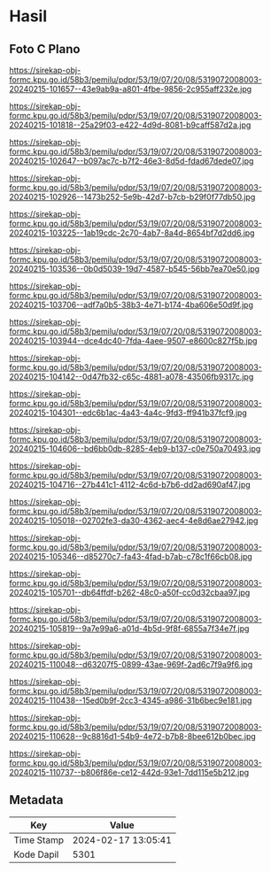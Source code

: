 # Hasil

## Foto C Plano

https://sirekap-obj-formc.kpu.go.id/58b3/pemilu/pdpr/53/19/07/20/08/5319072008003-20240215-101657--43e9ab9a-a801-4fbe-9856-2c955aff232e.jpg

https://sirekap-obj-formc.kpu.go.id/58b3/pemilu/pdpr/53/19/07/20/08/5319072008003-20240215-101818--25a29f03-e422-4d9d-8081-b9caff587d2a.jpg

https://sirekap-obj-formc.kpu.go.id/58b3/pemilu/pdpr/53/19/07/20/08/5319072008003-20240215-102647--b097ac7c-b7f2-46e3-8d5d-fdad67dede07.jpg

https://sirekap-obj-formc.kpu.go.id/58b3/pemilu/pdpr/53/19/07/20/08/5319072008003-20240215-102926--1473b252-5e9b-42d7-b7cb-b29f0f77db50.jpg

https://sirekap-obj-formc.kpu.go.id/58b3/pemilu/pdpr/53/19/07/20/08/5319072008003-20240215-103225--1ab19cdc-2c70-4ab7-8a4d-8654bf7d2dd6.jpg

https://sirekap-obj-formc.kpu.go.id/58b3/pemilu/pdpr/53/19/07/20/08/5319072008003-20240215-103536--0b0d5039-19d7-4587-b545-56bb7ea70e50.jpg

https://sirekap-obj-formc.kpu.go.id/58b3/pemilu/pdpr/53/19/07/20/08/5319072008003-20240215-103706--adf7a0b5-38b3-4e71-b174-4ba606e50d9f.jpg

https://sirekap-obj-formc.kpu.go.id/58b3/pemilu/pdpr/53/19/07/20/08/5319072008003-20240215-103944--dce4dc40-7fda-4aee-9507-e8600c827f5b.jpg

https://sirekap-obj-formc.kpu.go.id/58b3/pemilu/pdpr/53/19/07/20/08/5319072008003-20240215-104142--0d47fb32-c65c-4881-a078-43506fb9317c.jpg

https://sirekap-obj-formc.kpu.go.id/58b3/pemilu/pdpr/53/19/07/20/08/5319072008003-20240215-104301--edc6b1ac-4a43-4a4c-9fd3-ff941b37fcf9.jpg

https://sirekap-obj-formc.kpu.go.id/58b3/pemilu/pdpr/53/19/07/20/08/5319072008003-20240215-104606--bd6bb0db-8285-4eb9-b137-c0e750a70493.jpg

https://sirekap-obj-formc.kpu.go.id/58b3/pemilu/pdpr/53/19/07/20/08/5319072008003-20240215-104716--27b441c1-4112-4c6d-b7b6-dd2ad690af47.jpg

https://sirekap-obj-formc.kpu.go.id/58b3/pemilu/pdpr/53/19/07/20/08/5319072008003-20240215-105018--02702fe3-da30-4362-aec4-4e8d6ae27942.jpg

https://sirekap-obj-formc.kpu.go.id/58b3/pemilu/pdpr/53/19/07/20/08/5319072008003-20240215-105346--d85270c7-fa43-4fad-b7ab-c78c1f66cb08.jpg

https://sirekap-obj-formc.kpu.go.id/58b3/pemilu/pdpr/53/19/07/20/08/5319072008003-20240215-105701--db64ffdf-b262-48c0-a50f-cc0d32cbaa97.jpg

https://sirekap-obj-formc.kpu.go.id/58b3/pemilu/pdpr/53/19/07/20/08/5319072008003-20240215-105819--9a7e99a6-a01d-4b5d-9f8f-6855a7f34e7f.jpg

https://sirekap-obj-formc.kpu.go.id/58b3/pemilu/pdpr/53/19/07/20/08/5319072008003-20240215-110048--d63207f5-0899-43ae-969f-2ad6c7f9a9f6.jpg

https://sirekap-obj-formc.kpu.go.id/58b3/pemilu/pdpr/53/19/07/20/08/5319072008003-20240215-110438--15ed0b9f-2cc3-4345-a986-31b6bec9e181.jpg

https://sirekap-obj-formc.kpu.go.id/58b3/pemilu/pdpr/53/19/07/20/08/5319072008003-20240215-110628--9c8816d1-54b9-4e72-b7b8-8bee612b0bec.jpg

https://sirekap-obj-formc.kpu.go.id/58b3/pemilu/pdpr/53/19/07/20/08/5319072008003-20240215-110737--b806f86e-ce12-442d-93e1-7dd115e5b212.jpg


## Metadata

| Key        | Value               |
| ---------- | ------------------- |
| Time Stamp | 2024-02-17 13:05:41 |
| Kode Dapil | 5301                |



